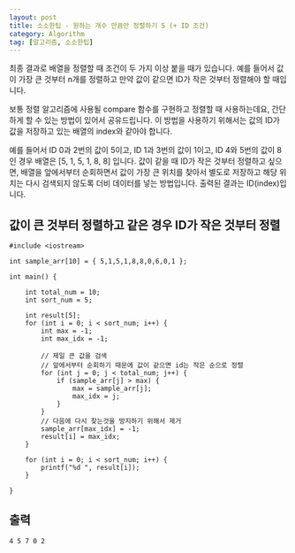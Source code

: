 ```yaml
---
layout: post
title: 소소한팁 - 원하는 개수 만큼만 정렬하기 5 (+ ID 조건)
category: Algorithm
tag: [알고리즘, 소소한팁]
---
```


최종 결과로 배열을 정렬할 때 조건이 두 가지 이상 붙을 때가 있습니다. 예를 들어서 값이 가장 큰 것부터 n개를 정렬하고 만약 값이 같으면 ID가 작은 것부터 정렬해야 할 때입니다. 

보통 정렬 알고리즘에 사용될 compare 함수를 구현하고 정렬할 때 사용하는데요, 간단하게 할 수 있는 방법이 있어서 공유드립니다. 이 방법을 사용하기 위해서는 값의 ID가 값을 저장하고 있는 배열의 index와 같아야 합니다.

<div class="message">
예를 들어서 ID 0과 2번의 값이 5이고, ID 1과 3번의 값이 1이고, ID 4와 5번의 값이 8인 경우 배열은 [5, 1, 5, 1, 8, 8] 입니다. 값이 같을 때 ID가 작은 것부터 정렬하고 싶으면, 배열을 앞에서부터 순회하면서 값이 가장 큰 위치를 찾아서 별도로 저장하고 해당 위치는 다시 검색되지 않도록 더비 데이터를 넣는 방법입니다. 출력된 결과는 ID(index)입니다.
</div>

## 값이 큰 것부터 정렬하고 같은 경우 ID가 작은 것부터 정렬
```
#include <iostream>

int sample_arr[10] = { 5,1,5,1,8,8,0,6,0,1 };

int main() {

	int total_num = 10;
	int sort_num = 5;

	int result[5];
	for (int i = 0; i < sort_num; i++) {
		int max = -1;
		int max_idx = -1;
		
		// 제일 큰 값을 검색
		// 앞에서부터 순회하기 때문에 값이 같으면 id는 작은 순으로 정렬
		for (int j = 0; j < total_num; j++) {
			if (sample_arr[j] > max) {
				max = sample_arr[j];
				max_idx = j;
			}
		}
		// 다음에 다시 찾는것을 방지하기 위해서 제거
		sample_arr[max_idx] = -1;
		result[i] = max_idx;
	}

	for (int i = 0; i < sort_num; i++) {
		printf("%d ", result[i]);
	}

}
```

## 출력
```
4 5 7 0 2
```